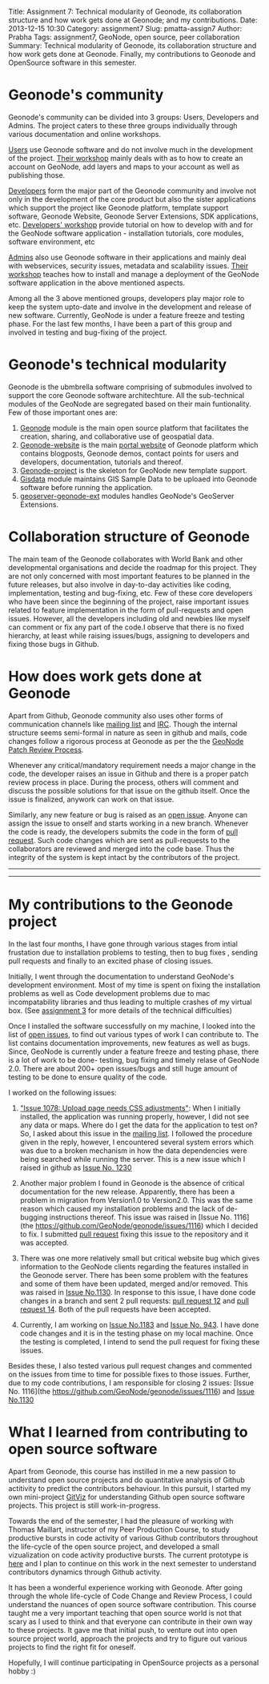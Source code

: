 Title: Assignment 7: Technical modularity of Geonode, its collaboration structure and how work gets done at Geonode; and my contributions.
Date: 2013-12-15 10:30
Category: assignment7
Slug: pmatta-assign7
Author: Prabha
Tags: assignment7, GeoNode, open source, peer collaboration
Summary: Technical modularity of Geonode, its collaboration structure and how work gets done at Geonode. Finally, my contributions to Geonode and OpenSource software in this semester.

# Geonode's community  
Geonode's community can be divided into 3 groups: Users, Developers and Admins. The project caters to these three groups individually through various documentation and online workshops. 

[Users](http://geonode.org/user_features.html) use Geonode software and do not involve much in the development of the project. [Their workshop](http://docs.geonode.org/en/latest/tutorials/users/index.html#users) mainly deals with as to how to create an account on GeoNode, add layers and maps to your account as well as publishing those.

[Developers](http://geonode.org/dev_features.html) form the major part of the Geonode community and involve not only in the development of the core product but also the sister applications which support the project like Geonode platform, template support software, Geonode Website, Geonode Server Extensions, SDK applications, etc. [Developers' workshop](http://docs.geonode.org/en/latest/tutorials/devel/index.html#devel) provide tutorial on how to develop with and for the GeoNode software application - installation tutorials, core modules, software environment, etc

[Admins](http://geonode.org/admin_features.html) also use Geonode software in their applications and mainly deal with webservices, security issues, metadata and scalability issues. [Their workshop](http://docs.geonode.org/en/latest/tutorials/admin/index.html#admin) teaches how to install and manage a deployment of the GeoNode software application in the above mentioned aspects.

Among all the 3 above mentioned groups, developers play major role to keep the system upto-date and involve in the development and release of new software. Currently, GeoNode is under a feature freeze and testing phase. For the last few months, I have been a part of this group and involved in testing and bug-fixing of the project.


# Geonode's technical modularity
 Geonode is the ubmbrella software comprising of submodules involved to support the core Geonode software architechture. All the  sub-technical modules of the GeoNode are segregated based on their main funtionality. Few of those important ones are:

1. [Geonode](https://github.com/GeoNode/geonode) module is the main open source platform that facilitates the creation, sharing, and collaborative use of geospatial data. 
2. [Geonode-website](https://github.com/GeoNode/geonode.github.com) is the main [portal website](http://geonode.org/) of Geonode platform which contains blogposts, Geonode demos, contact points for users and developers, documentation, tutorials and thereof.
3. [Geonode-project](https://github.com/GeoNode/geonode-project) is the skeleton for GeoNode new template support.
4. [Gisdata](https://github.com/GeoNode/gisdata) module maintains GIS Sample Data to be uploaed into Geonode software before running the application.
5. [geoserver-geonode-ext](https://github.com/GeoNode/geoserver-geonode-ext) modules handles GeoNode's GeoServer Extensions.

# Collaboration structure of Geonode
The main team of the Geonode collaborates with World Bank and other developmental organisations and decide the roadmap for this project. They are not only concerned with most important features to be planned in the future releases, but also involve in day-to-day activities like coding, implementation, testing and bug-fixing, etc. Few of these core developers who have been since the beginning of the project, raise important issues related to feature implementation in the form of pull-requests and open issues. However, all the developers including old and newbies like myself can comment or fix any part of the code.I observe that there is no fixed hierarchy, at least while raising issues/bugs, assigning to developers and fixing those bugs in Github.

# How does work gets done at Geonode
Apart from Github, Geonode community also uses other forms of communication channels like [mailing list](https://groups.google.com/a/opengeo.org/forum/#!forum/geonode-dev) and [IRC](irc://irc.freenode.net/geonode). Though the internal structure seems semi-formal in nature as seen in github and mails, code changes follow a rigorous process at Geonode as per the the [GeoNode Patch Review Process]( https://github.com/GeoNode/geonode/wiki/Patch-Review-Process).

Whenever any critical/mandatory requirement needs a major change in the code, the developer raises an issue in Github and there is a proper patch review process in place. During the process, others will comment and discuss the possible solutions for that issue on the github itself. Once the issue is finalized, anywork can work on that issue. 

Similarly, any new feature or bug is raised as an [open issue](https://github.com/geonode/geonode/issues?labels=&milestone=4&page=1&state=open). Anyone can assign the issue to onself and starts working in a new branch. Whenever the code is ready, the developers submits the code in the form of [pull request](https://github.com/GeoNode/geonode/pulls). Such code changes which are sent as pull-requests to the collaborators are reviewed and merged into the code base.
Thus the integrity of the system is kept intact by the contributors of the project.

---
---

# My contributions to the Geonode project

In the last four months, I have gone through various stages from intial frustation due to installation problems to testing, then to bug fixes , sending pull requests and finally to an excited phase of closing issues.

 Initially, I went through the documentation to understand GeoNode's development environment. Most of my time is spent on fixing the installation problems as well as Code development problems due to mac incompatability libraries and thus leading to multiple crashes of my virtual box. (See [assignment 3](http://courses.ischool.berkeley.edu/i290m-ocpp/site/article/pmatta-assign3.html) for more details of the technical difficulties)

Once I installed the software successfully on my machine, I looked into the list of [open issues](https://github.com/geonode/geonode/issues?labels=&milestone=4&page=1&state=open), to find out various types of work I can contribute to. The list contains documentation improvements, new features as well as bugs. Since, GeoNode is currently under a feature freeze and testing phase, there is a lot of work to be done- testing, bug fixing and timely relase of GeoNode 2.0. There are about 200+ open issues/bugs and still huge amount of testing to be done to ensure quality of the code.

I worked on the following issues:

1. ["Issue 1078: Upload page needs CSS adjustments"](https://github.com/GeoNode/geonode/issues/1078): When I initially installed, the application was running properly, however, I did not see any data or maps. Where do I get the data for the application to test on? So, I asked about this issue in the [mailing list](https://groups.google.com/a/opengeo.org/forum/#!topic/geonode-dev/9gVUVKiAxwA). I followed the procedure given in the reply, however, I encountered several system errors which was due to a broken mechanism in how the data dependencies were being searched while running the server. This is a new issue which I raised in github as [Issue No. 1230](https://github.com/GeoNode/geonode/issues/1230)

2. Another major problem I found in Geonode is the absence of critical documentation for the new release. Apparently, there has been a problem in migration from Version1.0 to Version2.0. This was the same reason which caused my installation problems and the lack of de-bugging instructions thereof. This issue was raised in [Issue No. 1116](the https://github.com/GeoNode/geonode/issues/1116) which I decided to fix. I submitted [pull request](https://github.com/GeoNode/geonode.github.com/pull/13) fixing this issue to the repository and it was accepted.

3. There was one more relatively small but critical website bug which gives information to the GeoNode clients regarding the features installed in the Geonode server. There has been some problem with the features and some of them have been updated, merged and/or removed.  This was raised in [Issue No.1130](https://github.com/GeoNode/geonode/issues/1130). In response to this issue, I have done code changes in a branch and sent 2 pull requests: [pull request 12](https://github.com/GeoNode/geonode.github.com/pull/12) and [pull request 14](https://github.com/GeoNode/geonode.github.com/pull/14). Both of the pull requests have been accepted.

4. Currently, I am working on [Issue No.1183](https://github.com/GeoNode/geonode/issues/1183) and [Issue No. 943](https://github.com/GeoNode/geonode/issues/943). I have done code changes and it is in the testing phase on my local machine. Once the testing is completed, I intend to send the pull request for fixing these issues.

Besides these, I also tested various pull request changes and commented on the issues from time to time for possible fixes to those issues. Further, due to my code contributions, I am responsible for closing 2 issues: [Issue No. 1116](the https://github.com/GeoNode/geonode/issues/1116) and [Issue No.1130](https://github.com/GeoNode/geonode/issues/1130)


# What I learned from contributing to open source software
Apart from Geonode, this course has instilled in me a new passion to understand open source projects and do quantitative analysis of Github actitivity to predict the contributors behaviour. In this pursuit, I started my own mini-project [GitViz](http://people.ischool.berkeley.edu/~prabha.matta/gitviz/) for understanding Github open source software projects. This project is still work-in-progress.

Towards the end of the semester, I had the pleasure of working with Thomas Maillart, instructor of my Peer Production Course, to study productive bursts in code activity of various Github contributors throughout the life-cycle of the open source project, and developed a small vizualization on code activity productive bursts. The current prototype is [here](http://people.ischool.berkeley.edu/~prabha.matta/prod_bursts/) and I plan to continue on this work in the next semester to understand contributors dynamics through Github activity.

It has been a wonderful experience working with Geonode. After going through the whole life-cycle of Code Change and Review Process, I could understand the nuances of open source software contribution. This course taught me a very important teaching that open source world is not that scary as I used to think and that everyone can contribute in their own way to these projects. It gave me that initial push, to venture out into open source project world, approach the projects and try to figure out various projects to find the right fit for oneself.

Hopefully, I will continue participating in OpenSource projects as a personal hobby :)

